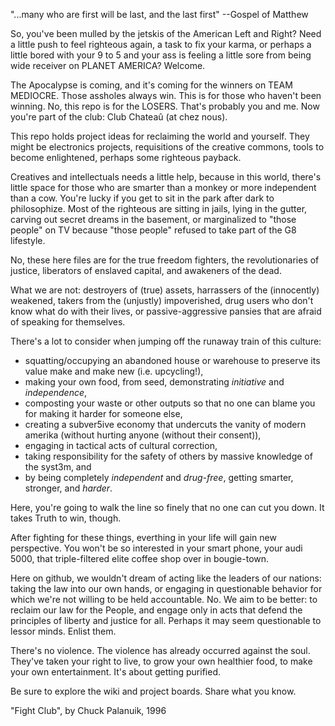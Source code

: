 "...many who are first will be last, and the last first" --Gospel of Matthew

So, you've been mulled by the jetskis of the American Left and Right?  Need a little push to feel righteous again, a task to fix your karma, or perhaps a little bored with your 9 to 5 and your ass is feeling a little sore from being wide receiver on PLANET AMERICA?  Welcome.

The Apocalypse is coming, and it's coming for the winners on TEAM MEDIOCRE.  Those assholes always win.  This is for those who haven't been winning.  No, this repo is for the LOSERS.  That's probably you and me.  Now you're part of the club:  Club Chateaû (at chez nous).

This repo holds project ideas for reclaiming the world and yourself.  They might be electronics projects, requisitions of the creative commons, tools to become enlightened, perhaps some righteous payback.

Creatives and intellectuals needs a little help, because in this world, there's little space for those who are smarter than a monkey or more independent than a cow.  You're lucky if you get to sit in the park after dark to philosophize.  Most of the righteous are sitting in jails, lying in the gutter, carving out secret dreams in the basement, or marginalized to "those people" on TV because "those people" refused to take part of the G8 lifestyle.

No, these here files are for the true freedom fighters, the revolutionaries of justice, liberators of enslaved capital, and awakeners of the dead.  

What we are not:  destroyers of (true) assets, harrassers of the (innocently) weakened, takers from the (unjustly) impoverished, drug users who don't know what do with their lives, or passive-aggressive pansies that are afraid of speaking for themselves.

There's a lot to consider when jumping off the runaway train of this culture:

* squatting/occupying an abandoned house or warehouse to preserve its value make and make new (i.e. upcycling!),
* making your own food, from seed, demonstrating *initiative* and *independence*,
* composting your waste or other outputs so that no one can blame you for making it harder for someone else,
* creating a subver5ive economy that undercuts the vanity of modern amerika (without hurting anyone (without their consent)),
* engaging in tactical acts of cultural correction,
* taking responsibility for the safety of others by massive knowledge of the syst3m, and
* by being completely *independent* and *drug-free*, getting smarter, stronger, and *harder*.

Here, you're going to walk the line so finely that no one can cut you down. It takes Truth to win, though.

After fighting for these things, everthing in your life will gain new perspective.  You won't be so interested in your smart phone, your audi 5000, that triple-filtered elite coffee shop over in bougie-town.

Here on github, we wouldn't dream of acting like the leaders of our nations:  taking the law into our own hands, or engaging in questionable behavior for which we're not willing to be held accountable. No.  We aim to be better: to reclaim our law for the People, and engage only in acts that defend the principles of liberty and justice for all.  Perhaps it may seem questionable to lessor minds.  Enlist them.

There's no violence. The violence has already occurred against the soul.  They've taken your right to live, to grow your own healthier food, to make your own entertainment.   It's about getting purified.  

Be sure to explore the wiki and project boards.  Share what you know.

"Fight Club", by Chuck Palanuik, 1996
